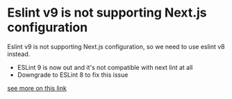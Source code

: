# Eslint v9 is not supporting Next.js configuration

Eslint v9 is not supporting Next.js configuration, so we need to use eslint v8 instead.

- ESLint 9 is now out and it's not compatible with next lint at all
- Downgrade to ESLint 8 to fix this issue

[see more on this link](https://github.com/vercel/next.js/discussions/54238#discussioncomment-9057106)
